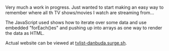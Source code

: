 Very much a work in progress. Just wanted to start making an easy way to remember where all th TV shows/movies I watch are streaming from...

The JavaScript used shows how to iterate over some data and use embedded "forEach()es" and pushing up into arrays as one way to render the data as HTML.

Actual website can be viewed at [tvlist-danbuda.surge.sh](tvlist-danbuda.surge.sh).
